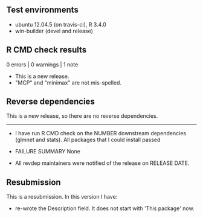 ## Test environments
* ubuntu 12.04.5 (on travis-ci), R 3.4.0
* win-builder (devel and release)

## R CMD check results

0 errors | 0 warnings | 1 note

* This is a new release.
* "MCP" and "minimax" are not mis-spelled.

## Reverse dependencies

This is a new release, so there are no reverse dependencies.

---

* I have run R CMD check on the NUMBER downstream dependencies (glmnet and stats).
  All packages that I could install passed 
  
* FAILURE SUMMARY
  None

* All revdep maintainers were notified of the release on RELEASE DATE.

## Resubmission
This is a resubmission. In this version I have:

* re-wrote the Description field. It does not start with 'This package' now.
